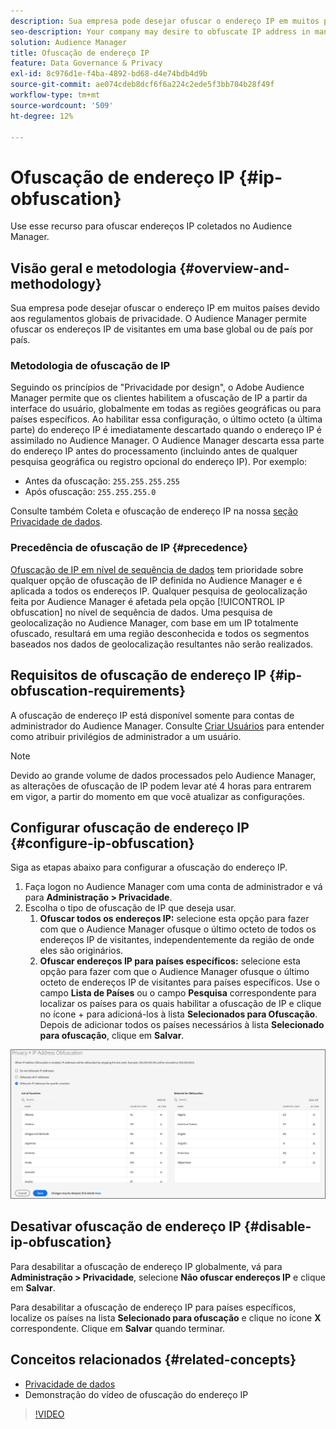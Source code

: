 ```yaml
---
description: Sua empresa pode desejar ofuscar o endereço IP em muitos países devido aos regulamentos globais de privacidade. O Audience Manager permite ofuscar os endereços IP de visitantes em uma base global ou de país por país.
seo-description: Your company may desire to obfuscate IP address in many countries due to global privacy regulations. Audience Manager allows you to obfuscate visitor IP addresses on a global or country-by-country basis.
solution: Audience Manager
title: Ofuscação de endereço IP
feature: Data Governance & Privacy
exl-id: 8c976d1e-f4ba-4892-bd68-d4e74bdb4d9b
source-git-commit: ae074cdeb8dcf6f6a224c2ede5f3bb704b28f49f
workflow-type: tm+mt
source-wordcount: '509'
ht-degree: 12%

---
```


# Ofuscação de endereço IP {#ip-obfuscation}

Use esse recurso para ofuscar endereços IP coletados no Audience Manager.

## Visão geral e metodologia {#overview-and-methodology}

Sua empresa pode desejar ofuscar o endereço IP em muitos países devido aos regulamentos globais de privacidade. O Audience Manager permite ofuscar os endereços IP de visitantes em uma base global ou de país por país.

### Metodologia de ofuscação de IP

Seguindo os princípios de &quot;Privacidade por design&quot;, o Adobe Audience Manager permite que os clientes habilitem a ofuscação de IP a partir da interface do usuário, globalmente em todas as regiões geográficas ou para países específicos. Ao habilitar essa configuração, o último octeto (a última parte) do endereço IP é imediatamente descartado quando o endereço IP é assimilado no Audience Manager. O Audience Manager descarta essa parte do endereço IP antes do processamento (incluindo antes de qualquer pesquisa geográfica ou registro opcional do endereço IP). Por exemplo:

* Antes da ofuscação: `255.255.255.255`
* Após ofuscação: `255.255.255.0`

Consulte também Coleta e ofuscação de endereço IP na nossa [seção Privacidade de dados](/help/using/overview/data-security-and-privacy/data-privacy.md).

### Precedência de ofuscação de IP {#precedence}

[Ofuscação de IP em nível de sequência de dados](https://experienceleague.adobe.com/docs/experience-platform/edge/datastreams/configure.html?lang=pt-BR#create) tem prioridade sobre qualquer opção de ofuscação de IP definida no Audience Manager e é aplicada a todos os endereços IP. Qualquer pesquisa de geolocalização feita por Audience Manager é afetada pela opção [!UICONTROL IP obfuscation] no nível de sequência de dados. Uma pesquisa de geolocalização no Audience Manager, com base em um IP totalmente ofuscado, resultará em uma região desconhecida e todos os segmentos baseados nos dados de geolocalização resultantes não serão realizados.

## Requisitos de ofuscação de endereço IP {#ip-obfuscation-requirements}

A ofuscação de endereço IP está disponível somente para contas de administrador do Audience Manager. Consulte [Criar Usuários](/help/using/features/administration/administration-overview.md#create-users) para entender como atribuir privilégios de administrador a um usuário.

>[!NOTE]
>
> Devido ao grande volume de dados processados pelo Audience Manager, as alterações de ofuscação de IP podem levar até 4 horas para entrarem em vigor, a partir do momento em que você atualizar as configurações.

## Configurar ofuscação de endereço IP {#configure-ip-obfuscation}

Siga as etapas abaixo para configurar a ofuscação do endereço IP.

1. Faça logon no Audience Manager com uma conta de administrador e vá para **Administração > Privacidade**.
2. Escolha o tipo de ofuscação de IP que deseja usar.
   1. **Ofuscar todos os endereços IP:** selecione esta opção para fazer com que o Audience Manager ofusque o último octeto de todos os endereços IP de visitantes, independentemente da região de onde eles são originários.
   2. **Ofuscar endereços IP para países específicos:** selecione esta opção para fazer com que o Audience Manager ofusque o último octeto de endereços IP de visitantes para países específicos. Use o campo **Lista de Países** ou o campo **Pesquisa** correspondente para localizar os países para os quais habilitar a ofuscação de IP e clique no ícone + para adicioná-los à lista **Selecionados para Ofuscação**. Depois de adicionar todos os países necessários à lista **Selecionado para ofuscação**, clique em **Salvar**.

![](assets/ip-obfuscation.png)

## Desativar ofuscação de endereço IP {#disable-ip-obfuscation}

Para desabilitar a ofuscação de endereço IP globalmente, vá para **Administração > Privacidade**, selecione **Não ofuscar endereços IP** e clique em **Salvar**.

Para desabilitar a ofuscação de endereço IP para países específicos, localize os países na lista **Selecionado para ofuscação** e clique no ícone **X** correspondente. Clique em **Salvar** quando terminar.

## Conceitos relacionados {#related-concepts}

* [Privacidade de dados](/help/using/overview/data-security-and-privacy/data-privacy.md)
* Demonstração do vídeo de ofuscação do endereço IP
>[!VIDEO](https://video.tv.adobe.com/v/27218/)
